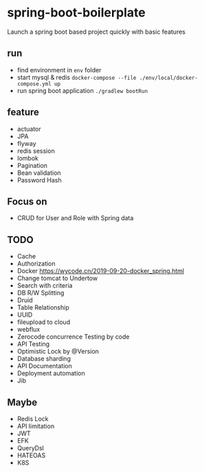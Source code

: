 # spring-boot-boilerplate

Launch a spring boot based project quickly with basic features 

## run 

- find environment in `env` folder
- start mysql & redis `docker-compose --file ./env/local/docker-compose.yml up`
- run spring boot application `./gradlew bootRun`

## feature

- actuator
- JPA
- flyway
- redis session
- lombok
- Pagination
- Bean validation
- Password Hash

## Focus on 

- CRUD for User and Role with Spring data 

## TODO

- Cache
- Authorization
- Docker https://wycode.cn/2019-09-20-docker_spring.html
- Change tomcat to Undertow
- Search with criteria  
- DB R/W Splitting 
- Druid
- Table Relationship 
- UUID
- fileupload to cloud
- webflux
- Zerocode concurrence Testing by code
- API Testing
- Optimistic Lock by @Version 
- Database sharding
- API Documentation
- Deployment automation
- Jib

## Maybe

- Redis Lock
- API limitation
- JWT
- EFK
- QueryDsl
- HATEOAS
- K8S
